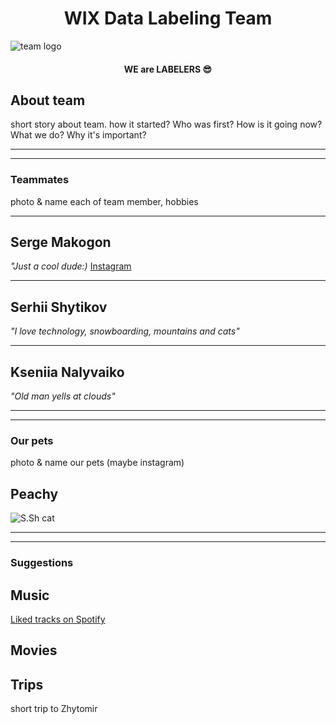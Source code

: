 <h1 align="center">WIX Data Labeling Team</h1>
<img src="/img/picks.jpg" alt="team logo" style="display:block; margin-left:auto;
margin-right:auto;">
<h4 align="center">WE are LABELERS 😎</h4>

## About team

short story about team. how it started? Who was first? How is it going now? What we do? Why it's important?

---
---
### Teammates
photo & name each of team member, hobbies

---
## Serge Makogon
*"Just a cool dude:)*
[Instagram](https://https://www.instagram.com/sergemakogon/)

---
## Serhii Shytikov
*"I love technology, snowboarding, mountains and cats"*

---
## Kseniia Nalyvaiko
*"Old man yells at clouds"*

---
---
### Our pets
photo & name our pets (maybe instagram)
## Peachy
![S.Sh cat](pets/Peachy.jpeg)

---
---
### Suggestions

## Music
[Liked tracks on Spotify](https://open.spotify.com/playlist/5PwNHMKdtfEtTuW7a0Fctv?si=82fQsuaATnSElXzZEln6Zg)

## Movies

## Trips
short trip to Zhytomir
